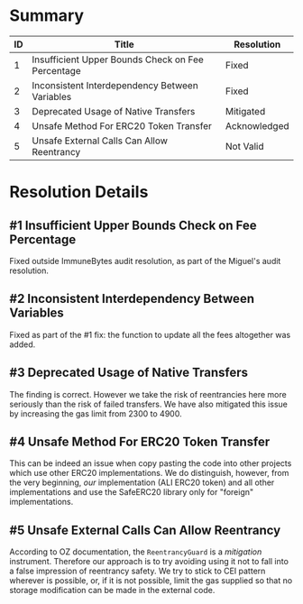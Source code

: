 # Summary #

| ID | Title                                             | Resolution   |
|----|---------------------------------------------------|--------------|
| 1  | Insufficient Upper Bounds Check on Fee Percentage | Fixed        |
| 2  | Inconsistent Interdependency Between Variables    | Fixed        |
| 3  | Deprecated Usage of Native Transfers              | Mitigated    |
| 4  | Unsafe Method For ERC20 Token Transfer            | Acknowledged |
| 5  | Unsafe External Calls Can Allow Reentrancy        | Not Valid    |

# Resolution Details #

## #1 Insufficient Upper Bounds Check on Fee Percentage ##
Fixed outside ImmuneBytes audit resolution, as part of the Miguel's audit resolution.

## #2 Inconsistent Interdependency Between Variables ##
Fixed as part of the #1 fix: the function to update all the fees altogether was added.

## #3 Deprecated Usage of Native Transfers ##
The finding is correct. However we take the risk of reentrancies here more seriously than the risk of failed transfers.
We have also mitigated this issue by increasing the gas limit from 2300 to 4900.

## #4 Unsafe Method For ERC20 Token Transfer ##
This can be indeed an issue when copy pasting the code into other projects which use other ERC20 implementations.
We do distinguish, however, from the very beginning, _our_ implementation (ALI ERC20 token) and all other
implementations and use the SafeERC20 library only for "foreign" implementations.

## #5 Unsafe External Calls Can Allow Reentrancy ##
According to OZ documentation, the `ReentrancyGuard` is a _mitigation_ instrument.
Therefore our approach is to try avoiding using it not to fall into a false impression of reentrancy safety.
We try to stick to CEI pattern wherever is possible, or, if it is not possible, limit the gas supplied so that
no storage modification can be made in the external code.
